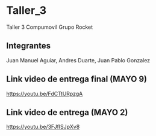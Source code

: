 # Taller_3
Taller 3 Compumovil Grupo Rocket
## Integrantes
Juan Manuel Aguiar, Andres Duarte, Juan Pablo Gonzalez

## Link video de entrega final (MAYO 9)
https://youtu.be/FdCTtURpzgA
## Link video de entrega (MAYO 2)
https://youtu.be/3FJfISJpXv8
